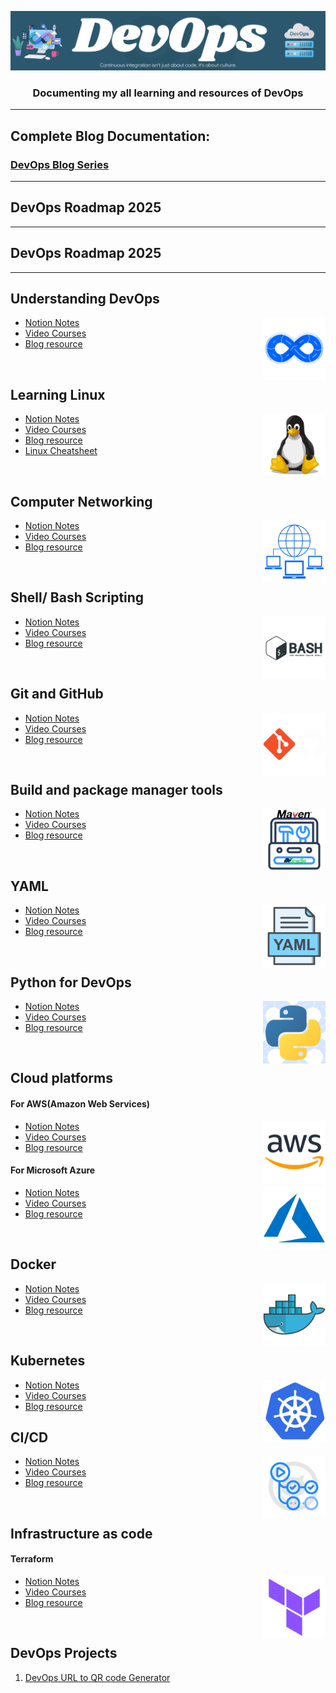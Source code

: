 ![DevOps poster](public/Assets/DevOps_poster.png)

<h3 align= "center"> Documenting my all learning and resources of DevOps </h3>

---

## Complete Blog Documentation:

### [DevOps Blog Series](https://surajk00.hashnode.dev/series/devops-practices)
---
## DevOps Roadmap 2025


---

## DevOps Roadmap 2025

---

## Understanding DevOps

<img align="right" src="public/Assets/DevOps-logos/DevOps.png" height="100" alt="">

- [Notion Notes](https://surajkumar00.notion.site/Understanding-DevOps-f1f9aad413324e6cb1c78e2caeae5795?pvs=4)
- [Video Courses](https://github.com/Suraj-kumar00/DevOps/tree/main/Understanding_DevOps/Video_Resources)
- [Blog resource](https://github.com/Suraj-kumar00/DevOps/tree/main/Understanding_DevOps/Blog_Resources)

<br>

## Learning Linux

<img align="right" src="public/Assets/DevOps-logos/LInux.png" height="100" alt="">

- [Notion Notes](https://surajkumar00.notion.site/Learning-Linux-52fe48ab9ede4f709e059886c30a70a3?pvs=4)
- [Video Courses](https://github.com/Suraj-kumar00/DevOps/tree/main/Linux/Video_Resources)
- [Blog resource](https://github.com/Suraj-kumar00/DevOps/tree/main/Linux/Blog_Resources)
- [Linux Cheatsheet](https://cheatography.com/davechild/cheat-sheets/linux-command-line/)

<br>

## Computer Networking

<img align="right" src="public/Assets/DevOps-logos/Computer-Networking.png" height="100" alt="">

- [Notion Notes](https://surajkumar00.notion.site/Computer-Networking-7ebc4910536249329bbc21563899d621?pvs=4)
- [Video Courses](https://github.com/Suraj-kumar00/DevOps/tree/main/Computer_Networking/Video_Resources)
- [Blog resource](https://github.com/Suraj-kumar00/DevOps/tree/main/Computer_Networking/Blog_Resources)

<br>

## Shell/ Bash Scripting

<img align="right" src="public/Assets/DevOps-logos/bash-scripting.png" height="100" alt="">

- [Notion Notes](https://surajkumar00.notion.site/Shell-Bash-Scripting-a250e00baeaa4506b43e4429f18c065c?pvs=4)
- [Video Courses](https://github.com/Suraj-kumar00/DevOps/tree/main/Bash_Scripting/Video_Resources)
- [Blog resource](https://github.com/Suraj-kumar00/DevOps/tree/main/Bash_Scripting/Blog_Resources)

<br>

## Git and GitHub

<img align="right" src="public/Assets/DevOps-logos/Git-and-GitHub-light.png" height="100" alt="">

- [Notion Notes](https://surajkumar00.notion.site/Git-and-GitHub-b08edfadba2a4c33860949dfb8d81ae7?pvs=4)
- [Video Courses](https://github.com/Suraj-kumar00/DevOps/tree/main/Git_and_Github/Video_Resources)
- [Blog resource](https://github.com/Suraj-kumar00/DevOps/tree/main/Git_and_Github/Blog_Resources)

<br>

## Build and package manager tools

<img align="right" src="public/Assets/DevOps-logos/Build-Tools.png" height="100" alt="">

- [Notion Notes](https://surajkumar00.notion.site/Build-and-package-manager-tools-b911aebca40642cca041780a82c4201a?pvs=4)
- [Video Courses](https://github.com/Suraj-kumar00/DevOps/tree/main/Build_tools/Video_Resources)
- [Blog resource](https://github.com/Suraj-kumar00/DevOps/tree/main/Build_tools/Blog_Resources)

<br>

## YAML

<img align="right" src="public/Assets/DevOps-logos/yaml.png" height="100" alt="">

<img align="right" src="public/Assets/DevOps-logos" height="100" alt="">

- [Notion Notes](https://surajkumar00.notion.site/YAML-YAML-Ain-t-Markup-Language-356715dae3fa432a8af713cf38e9fbdd?pvs=4)
- [Video Courses](https://github.com/Suraj-kumar00/DevOps/tree/main/YAML/Video_Resources)
- [Blog resource](https://github.com/Suraj-kumar00/DevOps/tree/main/YAML/Blog_Resources)

<br>

## Python for DevOps

<img align="right" src="public/Assets/DevOps-logos/Python-for-devops.png" height="100" alt="">

- [Notion Notes](https://surajkumar00.notion.site/Python-for-DevOps-7c6d6cb5f5b54c7098deddc1c4ffc69e?pvs=4)
- [Video Courses](https://github.com/Suraj-kumar00/DevOps/tree/main/Python_for_DevOps/Video_Resources)
- [Blog resource](https://github.com/Suraj-kumar00/DevOps/tree/main/Python_for_DevOps/Blog_Resources)

<br>

## Cloud platforms

#### For AWS(Amazon Web Services)

<img align="right" src="public/Assets/DevOps-logos/AWS.png" height="100" alt="">

- [Notion Notes](https://surajkumar00.notion.site/Learning-AWS-7399a5eaa9674b44932ee52374110629?pvs=4)
- [Video Courses](https://github.com/Suraj-kumar00/DevOps/tree/main/Cloud_platforms/AWS/Video_Resources)
- [Blog resource](https://github.com/Suraj-kumar00/DevOps/tree/main/Cloud_platforms/AWS/Blog_Resources)

#### For Microsoft Azure

<img align="right" src="public/Assets/DevOps-logos/Microsoft-Azure.png" height="100" alt="">

- [Notion Notes](https://surajkumar00.notion.site/Learning-Microsoft-Azure-a5abd9814d134f1f9f6f1a4dba09b501?pvs=4)
- [Video Courses](https://github.com/Suraj-kumar00/DevOps/tree/main/Cloud_platforms/Microsoft_Azure/Video_Resources)
- [Blog resource](https://github.com/Suraj-kumar00/DevOps/tree/main/Cloud_platforms/Microsoft_Azure/Blog_Resources)

<br>

## Docker

<img align="right" src="public/Assets/DevOps-logos/docker.png" height="100" alt="">

- [Notion Notes](https://surajkumar00.notion.site/Containerization-Docker-0d09fa2b92dd46ac9e938e573bb10e64?pvs=4)
- [Video Courses](https://github.com/Suraj-kumar00/DevOps/tree/main/Docker/Video_Resources)
- [Blog resource](https://github.com/Suraj-kumar00/DevOps/tree/main/Docker/Blog_Resources)

<br>

## Kubernetes

<img align="right" src="public/Assets/DevOps-logos/Kubernetes.png" height="100" alt="">

- [Notion Notes](https://surajkumar00.notion.site/Container-Orchatration-Kubernetes-c43869b2dda84e1c8c6218de5b5bdc43?pvs=4)
- [Video Courses](https://github.com/Suraj-kumar00/DevOps/tree/main/Kubernetes/Video_Resources)
- [Blog resource](https://github.com/Suraj-kumar00/DevOps/tree/main/Kubernetes/Blog_Resources)
  <br>

## CI/CD

<img align="right" src="public/Assets/DevOps-logos/Github-Actions.png" height="100" alt="">

- [Notion Notes](https://surajkumar00.notion.site/CI-CD-e999decefb8243a2b613a304bf1fe38b?pvs=4)
- [Video Courses](https://github.com/Suraj-kumar00/DevOps/tree/main/CICD/Video_Resources)
- [Blog resource](https://github.com/Suraj-kumar00/DevOps/tree/main/CICD/Blog_Resources)

<br>

## Infrastructure as code

#### Terraform

<img align="right" src="public/Assets/DevOps-logos/Terraform.png" height="100" alt="">

- [Notion Notes](https://surajkumar00.notion.site/Infrastructure-as-code-81a1e5e6f9e442e4bf8799151dec35c2?pvs=4)
- [Video Courses](https://github.com/Suraj-kumar00/DevOps/tree/main/Infrastructure_as_code/Video_Resources)
- [Blog resource](https://github.com/Suraj-kumar00/DevOps/tree/main/Infrastructure_as_code/Blog_Resources)

<br>

## DevOps Projects

1. [DevOps URL to QR code Generator](https://github.com/Suraj-kumar00/DevOps-URL2QR)
